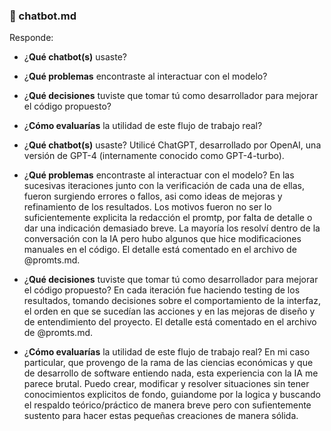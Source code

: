 ### 🤖 chatbot.md

Responde:

- ¿**Qué chatbot(s)** usaste?
- ¿**Qué problemas** encontraste al interactuar con el modelo?
- ¿**Qué decisiones**  tuviste que tomar tú como desarrollador para mejorar el código propuesto? 
- ¿**Cómo evaluarías** la utilidad de este flujo de trabajo real?


- ¿**Qué chatbot(s)** usaste?
Utilicé ChatGPT, desarrollado por OpenAI, una versión de GPT-4 (internamente conocido como GPT-4-turbo).

- ¿**Qué problemas** encontraste al interactuar con el modelo?
En las sucesivas iteraciones junto con la verificación de cada una de ellas, fueron surgiendo errores o fallos, asi como ideas de mejoras y refinamiento de los resultados. Los motivos fueron no ser lo suficientemente explicita la redacción el promtp, por falta de detalle o dar una indicación demasiado breve. La mayoría los resolví dentro de la conversación con la IA pero hubo algunos que hice modificaciones manuales en el código. El detalle está comentado en el archivo de @promts.md.

- ¿**Qué decisiones**  tuviste que tomar tú como desarrollador para mejorar el código propuesto? 
En cada iteración fue haciendo testing de los resultados, tomando decisiones sobre el comportamiento de la interfaz, el orden en que se sucedían las acciones y en las mejoras de diseño y de entendimiento del proyecto. El detalle está comentado en el archivo de @promts.md.

- ¿**Cómo evaluarías** la utilidad de este flujo de trabajo real?
En mi caso particular, que provengo de la rama de las ciencias económicas y que de desarrollo de software entiendo nada, esta experiencia con la IA me parece brutal. Puedo crear, modificar y resolver situaciones sin tener conocimientos explicitos de fondo, guiandome por la logica y buscando el respaldo teórico/práctico de manera breve pero con sufientemente sustento para hacer estas pequeñas creaciones de manera sólida. 